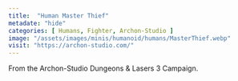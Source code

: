 ```yaml
---
title:  "Human Master Thief"
metadate: "hide"
categories: [ Humans, Fighter, Archon-Studio ]
image: "/assets/images/minis/humanoid/humans/MasterThief.webp"
visit: "https://archon-studio.com/"
---
```

From the Archon-Studio Dungeons & Lasers 3 Campaign.